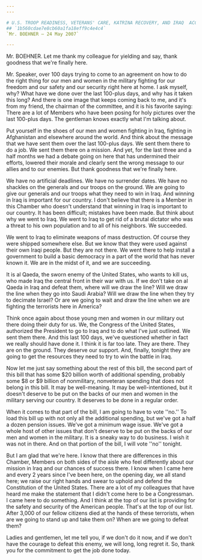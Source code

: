 ```yaml
---
---

# U.S. TROOP READINESS, VETERANS' CARE, KATRINA RECOVERY, AND IRAQ  ACCOUNTABILITY APPROPRIATIONS ACT, 2007
## `1b560cdae7e8cb60a1fa18eff9c4e4c4`
`Mr. BOEHNER — 24 May 2007`

---
```



Mr. BOEHNER. Let me thank my colleague for yielding and say, thank 
goodness that we're finally here.

Mr. Speaker, over 100 days trying to come to an agreement on how to 
do the right thing for our men and women in the military fighting for 
our freedom and our safety and our security right here at home. I ask 
myself, why? What have we done over the last 100-plus days, and why has 
it taken this long? And there is one image that keeps coming back to 
me, and it's from my friend, the chairman of the committee, and it is 
his favorite saying: There are a lot of Members who have been posing 
for holy pictures over the last 100-plus days. The gentleman knows 
exactly what I'm talking about.

Put yourself in the shoes of our men and women fighting in Iraq, 
fighting in Afghanistan and elsewhere around the world. And think about 
the message that we have sent them over the last 100-plus days. We sent 
them there to do a job. We sent them there on a mission. And yet, for 
the last three and a half months we had a debate going on here that has 
undermined their efforts, lowered their morale and clearly sent the 
wrong message to our allies and to our enemies. But thank goodness that 
we're finally here.

We have no artificial deadlines. We have no surrender dates. We have 
no shackles on the generals and our troops on the ground. We are going 
to give our generals and our troops what they need to win in Iraq. And 
winning in Iraq is important for our country. I don't believe that 
there is a Member in this Chamber who doesn't understand that winning 
in Iraq is important to our country. It has been difficult; mistakes 
have been made. But think about why we went to Iraq. We went to Iraq to 
get rid of a brutal dictator who was a threat to his own population and 
to all of his neighbors. We succeeded.

We went to Iraq to eliminate weapons of mass destruction. Of course 
they were shipped somewhere else. But we know that they were used 
against their own Iraqi people. But they are not there. We went there 
to help install a government to build a basic democracy in a part of 
the world that has never known it. We are in the midst of it, and we 
are succeeding.

It is al Qaeda, the sworn enemy of the United States, who wants to 
kill us, who made Iraq the central front in their war with us. If we 
don't take on al Qaeda in Iraq and defeat them, where will we draw the 
line? Will we draw the line when they go into Saudi Arabia? Will we 
draw the line when they try to decimate Israel? Or are we going to wait 
and draw the line when we are fighting the terrorists here in America?

Think once again about those young men and women in our military out 
there doing their duty for us. We, the Congress of the United States, 
authorized the President to go to Iraq and to do what I've just 
outlined. We sent them there. And this last 100 days, we've questioned 
whether in fact we really should have done it. I think it is far too 
late. They are there. They are on the ground. They deserve our support. 
And, finally, tonight they are going to get the resources they need to 
try to win the battle in Iraq.

Now let me just say something about the rest of this bill, the second 
part of this bill that has some $20 billion worth of additional 
spending, probably some $8 or $9 billion of nonmilitary, nonveteran 
spending that does not belong in this bill. It may be well-meaning. It 
may be well-intentioned, but it doesn't deserve to be put on the backs 
of our men and women in the military serving our country. It deserves 
to be done in a regular order.

When it comes to that part of the bill, I am going to have to vote 
''no.'' To load this bill up with not only all the additional spending, 
but we've got a half a dozen pension issues. We've got a minimum wage 
issue. We've got a whole host of other issues that don't deserve to be 
put on the backs of our men and women in the military. It is a sneaky 
way to do business. I wish it was not in there. And on that portion of 
the bill, I will vote ''no'' tonight.

But I am glad that we're here. I know that there are differences in 
this Chamber, Members on both sides of the aisle who feel differently 
about our mission in Iraq and our chances of success there. I know when 
I came here and every 2 years since I've been here, on the opening day, 
we all stand here; we raise our right hands and swear to uphold and 
defend the Constitution of the United States. There are a lot of my 
colleagues that have heard me make the statement that I didn't come 
here to be a Congressman. I came here to do something. And I think at 
the top of our list is providing for the safety and security of the 
American people. That's at the top of our list. After 3,000 of our 
fellow citizens died at the hands of these terrorists, when are we 
going to stand up and take them on? When are we going to defeat them?

Ladies and gentlemen, let me tell you, if we don't do it now, and if 
we don't have the courage to defeat this enemy, we will long, long 
regret it. So, thank you for the commitment to get the job done today.